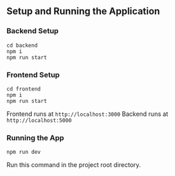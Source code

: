 ## Setup and Running the Application

### Backend Setup

```
cd backend
npm i
npm run start
```

### Frontend Setup

```
cd frontend
npm i
npm run start
```

Frontend runs at `http://localhost:3000`
Backend runs at `http://localhost:5000`

### Running the App

```
npm run dev
```
Run this command in the project root directory.
